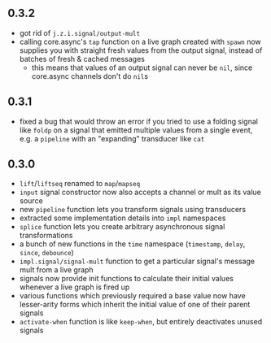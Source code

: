 ## 0.3.2

* got rid of `j.z.i.signal/output-mult`
* calling core.async's `tap` function on a live graph created with `spawn` now supplies you with straight fresh values from the output signal, instead of batches of fresh & cached messages
  - this means that values of an output signal can never be `nil`, since core.async channels don't do `nil`s

## 0.3.1

* fixed a bug that would throw an error if you tried to use a folding signal like `foldp` on a signal that emitted multiple values from a single event, e.g. a `pipeline` with an "expanding" transducer like `cat`

## 0.3.0

* `lift`/`liftseq` renamed to `map`/`mapseq`
* `input` signal constructor now also accepts a channel or mult as its value source
* new `pipeline` function lets you transform signals using transducers
* extracted some implementation details into `impl` namespaces
* `splice` function lets you create arbitrary asynchronous signal transformations
* a bunch of new functions in the `time` namespace (`timestamp`, `delay`, `since`, `debounce`)
* `impl.signal/signal-mult` function to get a particular signal's message mult from a live graph
* signals now provide init functions to calculate their initial values whenever a live graph is fired up
* various functions which previously required a base value now have lesser-arity forms which inherit the initial value of one of their parent signals
* `activate-when` function is like `keep-when`, but entirely deactivates unused signals
